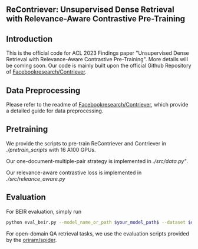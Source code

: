 ## ReContriever: Unsupervised Dense Retrieval with Relevance-Aware Contrastive Pre-Training ##

## Introduction ##
This is the official code for ACL 2023 Findings paper "Unsupervised Dense Retrieval with Relevance-Aware Contrastive Pre-Training". More details will be coming soon.
Our code is mainly built upon the official Github Repository of [Facebookresearch/Contriever](https://github.com/facebookresearch/contriever).

## Data Preprocessing ##
Please refer to the readme of [Facebookresearch/Contriever](https://github.com/facebookresearch/contriever), which provide a detailed guide for data preprocessing.

## Pretraining ##
We provide the scripts to pre-train ReContriever and Contriever in *./pretrain_scripts* with 16 A100 GPUs.

Our one-document-multiple-pair strategy is implemented in *./src/data.py"*.

Our relevance-aware contrastive loss is implemented in *./src/releance_aware.py*

## Evaluation
For BEIR evaluation, simply run 
```bash
python eval_beir.py --model_name_or_path $your_model_path$ --dataset $data_name$
```

For open-domain QA retrieval tasks, we use the evaluation scripts provided by the [oriram/spider](https://github.com/oriram/spider).